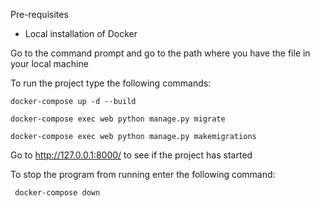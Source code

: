 Pre-requisites
  - Local installation of Docker

Go to the command prompt and go to the path 
where you have the file in your local machine

To run the project type the following commands:
    
    docker-compose up -d --build

    docker-compose exec web python manage.py migrate 

    docker-compose exec web python manage.py makemigrations

Go to  http://127.0.0.1:8000/  to see if the project has started

To stop the program from running enter the following command:

     docker-compose down

